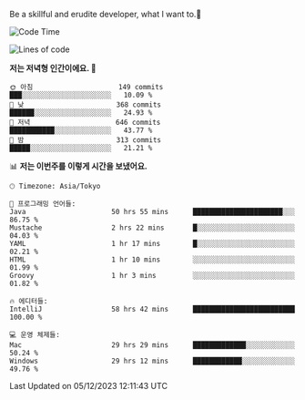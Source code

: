 Be a skillful and erudite developer, what I want to.👶

<!--START_SECTION:waka-->
![Code Time](http://img.shields.io/badge/Code%20Time-308%20hrs%2046%20mins-blue)

![Lines of code](https://img.shields.io/badge/%EC%A0%80%EB%8A%94%20%EC%97%AC%ED%83%9C%EA%B9%8C%EC%A7%80%20-742.8%20thousand%20%EC%A4%84%EC%9D%98%20%EC%BD%94%EB%93%9C%EB%A5%BC%20%EC%9E%91%EC%84%B1%ED%96%88%EC%96%B4%EC%9A%94.-blue)

**저는 저녁형 인간이에요. 🦉** 

```text
🌞 아침                     149 commits         ███░░░░░░░░░░░░░░░░░░░░░░   10.09 % 
🌆 낮　                     368 commits         ██████░░░░░░░░░░░░░░░░░░░   24.93 % 
🌃 저녁                     646 commits         ███████████░░░░░░░░░░░░░░   43.77 % 
🌙 밤　                     313 commits         █████░░░░░░░░░░░░░░░░░░░░   21.21 % 
```


📊 **저는 이번주를 이렇게 시간을 보냈어요.** 

```text
🕑︎ Timezone: Asia/Tokyo

💬 프로그래밍 언어들: 
Java                     50 hrs 55 mins      ██████████████████████░░░   86.75 % 
Mustache                 2 hrs 22 mins       █░░░░░░░░░░░░░░░░░░░░░░░░   04.03 % 
YAML                     1 hr 17 mins        █░░░░░░░░░░░░░░░░░░░░░░░░   02.21 % 
HTML                     1 hr 10 mins        ░░░░░░░░░░░░░░░░░░░░░░░░░   01.99 % 
Groovy                   1 hr 3 mins         ░░░░░░░░░░░░░░░░░░░░░░░░░   01.82 % 

🔥 에디터들: 
IntelliJ                 58 hrs 42 mins      █████████████████████████   100.00 % 

💻 운영 체제들: 
Mac                      29 hrs 29 mins      █████████████░░░░░░░░░░░░   50.24 % 
Windows                  29 hrs 12 mins      ████████████░░░░░░░░░░░░░   49.76 % 
```


 Last Updated on 05/12/2023 12:11:43 UTC
<!--END_SECTION:waka-->
